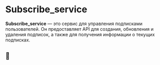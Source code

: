 # Subscribe_service
**Subscribe_service** — это сервис для управления подписками пользователей. Он предоставляет API для создания, обновления и удаления подписок, а также для получения информации о текущих подписках. 
## 🚀

